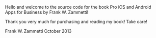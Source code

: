 Hello and welcome to the source code for the book
Pro iOS and Android Apps for Business by Frank W. Zammetti!

Thank you very much for purchasing and reading my book!  Take care!

Frank W. Zammetti
October 2013
